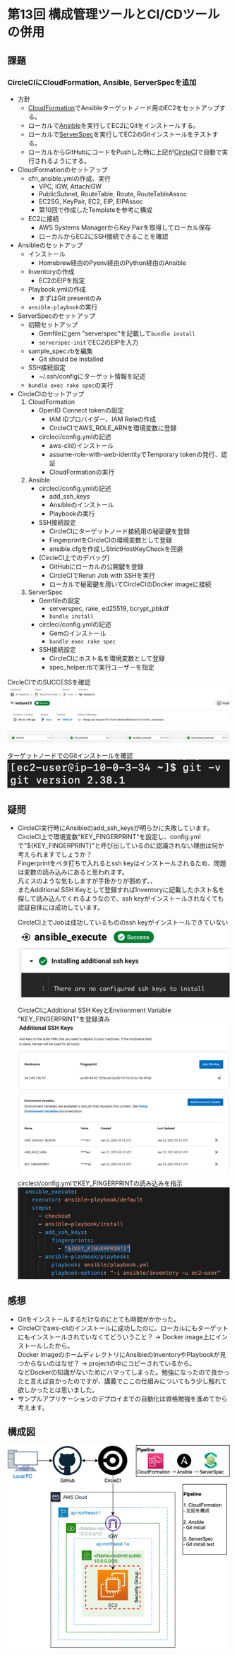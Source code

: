 # 第13回 構成管理ツールとCI/CDツールの併用
## 課題
### CircleCIにCloudFormation, Ansible, ServerSpecを追加
- 方針
    - <u>CloudFormation</u>でAnsibleターゲットノード用のEC2をセットアップする。
    - ローカルで<u>Ansible</u>を実行してEC2にGitをインストールする。
    - ローカルで<u>ServerSpec</u>を実行してEC2のGitインストールをテストする。
    - ローカルからGitHubにコードをPushした時に上記が<u>CircleCI</u>で自動で実行されるようにする。
- CloudFormationのセットアップ
    - cfn_ansible.ymlの作成、実行
        - VPC, IGW, AttachIGW
        - PublicSubnet, RouteTable, Route, RouteTableAssoc
        - EC2SG, KeyPair, EC2, EIP, EIPAssoc
        - 第10回で作成したTemplateを参考に構成
    - EC2に接続
        - AWS Systems ManagerからKey Pairを取得してローカル保存
        - ローカルからEC2にSSH接続できることを確認
- Ansibleのセットアップ
    - インストール
        - Homebrew経由のPyenv経由のPython経由のAnsible
    - Inventoryの作成
        - EC2のEIPを指定
    - Playbook.ymlの作成
        - まずはGit presentのみ
    - `ansible-playbook`の実行
- ServerSpecのセットアップ
    - 初期セットアップ
        - Gemfileにgem "serverspec"を記載して`bundle install`
        - `serverspec-init`でEC2のEIPを入力
    - sample_spec.rbを編集
        - Git should be installed
    - SSH接続設定
        - ~/.ssh/configにターゲット情報を記述
    - `bundle exec rake spec`の実行
- CircleCIのセットアップ
    1. CloudFormation
        - OpenID Connect tokenの設定
            - IAM IDプロバイダー、IAM Roleの作成
            - CircleCIでAWS_ROLE_ARNを環境変数に登録
        - circleci/config.ymlの記述
            - aws-cliのインストール
            - assume-role-with-web-identityでTemporary tokenの発行、認証
            - CloudFormationの実行
    2. Ansible
        - circleci/config.ymlの記述
            - add_ssh_keys
            - Ansibleのインストール
            - Playbookの実行
        - SSH接続設定
            - CircleCIにターゲットノード接続用の秘密鍵を登録
            - FingerprintをCircleCIの環境変数として登録
            - ansible.cfgを作成しStrictHostKeyCheckを回避
        - (CircleCI上でのデバッグ)
            - GitHubにローカルの公開鍵を登録
            - CircleCIでRerun Job with SSHを実行
            - ローカルで秘密鍵を用いてCircleCIのDocker imageに接続
    3. ServerSpec
        - Gemfileの設定
            - serverspec, rake, ed25519, bcrypt_pbkdf
            - `bundle install`
        - circleci/config.ymlの記述
            - Gemのインストール
            - `bundle exec rake spec`
        - SSH接続設定
            - CircleCIにホスト名を環境変数として登録
            - spec_helper.rbで実行ユーザーを指定

CircleCIでのSUCCESSを確認
![circleci](image/circleci_success.png)

ターゲットノードでのGitインストールを確認
![git](image/git_installed.png)

## 疑問
- CircleCI実行時にAnsibleのadd_ssh_keysが明らかに失敗しています。  
CircleCI上で環境変数"KEY_FINGERPRINT"を設定し、config.ymlで"${KEY_FINGERPRINT}"と呼び出しているのに認識されない理由は何か考えられますでしょうか？  
Fingerprintをベタ打ちで入れるとssh keyはインストールされるため、問題は変数の読み込みにあると思われます。  
凡ミスのような気もしますが手掛かりが掴めず、、  
またAdditional SSH Keyとして登録すればInventoryに記載したホスト名を探して読み込んでくれるようなので、ssh keyがインストールされなくても認証自体には成功しています。  

    CircleCI上でJobは成功しているもののssh keyがインストールできていない  
    ![ansible_execute](image/ansible_execute.png)
    ![add_ssh_keys](image/ansible_execute_key.png)  

    CircleCIにAdditional SSH KeyとEnvironment Variable "KEY_FINGERPRINT"を登録済み
    ![ansible_execute](image/additional_ssh_keys.png)
    ![ansible_execute](image/environment_variables.png)  
    
    circleci/config.ymlでKEY_FINGERPRINTの読み込みを指示
    ![ansible_execute](image/KEY_FINGERPRINT.png)

## 感想
- Gitをインストールするだけなのにとても時間がかかった。
- CircleCIでaws-cliのインストールに成功したのに、ローカルにもターゲットにもインストールされていなくてどういうこと？ → Docker image上にインストールしたから。  
Docker imageのホームディレクトリにAnsibleのInventoryやPlaybookが見つからないのはなぜ？ → projectの中にコピーされているから。  
などDockerの知識がないためにハマってしまった。勉強になったので良かったと言えば良かったのですが、講義でここの仕組みについてもう少し触れて欲しかったとは思いました。
- サンプルアプリケーションのデプロイまでの自動化は資格勉強を進めてから考えます。  

## 構成図
![drawio](image/lecture13-Step1.drawio.png)
